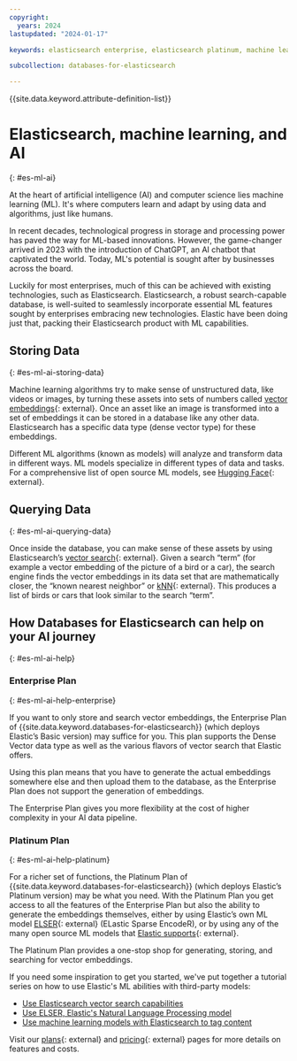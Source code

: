 ```yaml
---
copyright:
  years: 2024
lastupdated: "2024-01-17"

keywords: elasticsearch enterprise, elasticsearch platinum, machine learning, artificial intelligence, vector embedding, ml

subcollection: databases-for-elasticsearch

---
```


{{site.data.keyword.attribute-definition-list}}

# Elasticsearch, machine learning, and AI
{: #es-ml-ai}

At the heart of artificial intelligence (AI) and computer science lies machine learning (ML). It's where computers learn and adapt by using data and algorithms, just like humans.

In recent decades, technological progress in storage and processing power has paved the way for ML-based innovations. However, the game-changer arrived in 2023 with the introduction of ChatGPT, an AI chatbot that captivated the world. Today, ML's potential is sought after by businesses across the board.

Luckily for most enterprises, much of this can be achieved with existing technologies, such as Elasticsearch. Elasticsearch, a robust search-capable database, is well-suited to seamlessly incorporate essential ML features sought by enterprises embracing new technologies. Elastic have been doing just that, packing their Elasticsearch product with ML capabilities.

## Storing Data
{: #es-ml-ai-storing-data}

Machine learning algorithms try to make sense of unstructured data, like videos or images, by turning these assets into sets of numbers called [vector embeddings](https://www.elastic.co/what-is/vector-embedding){: external}. Once an asset like an image is transformed into a set of embeddings it can be stored in a database like any other data. Elasticsearch has a specific data type (dense vector type) for these embeddings.

Different ML algorithms (known as models) will analyze and transform data in different ways. ML models specialize in different types of data and tasks. For a comprehensive list of open source ML models, see [Hugging Face](https://huggingface.co/models){: external}.

## Querying Data
{: #es-ml-ai-querying-data}

Once inside the database, you can make sense of these assets by using Elasticsearch’s [vector search](https://www.elastic.co/what-is/vector-search){: external}. Given a search “term” (for example a vector embedding of the picture of a bird or a car), the search engine finds the vector embeddings in its data set that are mathematically closer, the “known nearest neighbor” or [kNN](https://www.elastic.co/blog/introducing-approximate-nearest-neighbor-search-in-elasticsearch-8-0){: external}. This produces a list of birds or cars that look similar to the search “term”.

## How Databases for Elasticsearch can help on your AI journey
{: #es-ml-ai-help}

### Enterprise Plan
{: #es-ml-ai-help-enterprise}

If you want to only store and search vector embeddings, the Enterprise Plan of {{site.data.keyword.databases-for-elasticsearch}} (which deploys Elastic’s Basic version) may suffice for you. This plan supports the Dense Vector data type as well as the various flavors of vector search that Elastic offers.

Using this plan means that you have to generate the actual embeddings somewhere else and then upload them to the database, as the Enterprise Plan does not support the generation of embeddings.

The Enterprise Plan gives you more flexibility at the cost of higher complexity in your AI data pipeline.

### Platinum Plan
{: #es-ml-ai-help-platinum}

For a richer set of functions, the Platinum Plan of {{site.data.keyword.databases-for-elasticsearch}} (which deploys Elastic’s Platinum version) may be what you need. With the Platinum Plan you get access to all the features of the Enterprise Plan but also the ability to generate the embeddings themselves, either by using Elastic’s own ML model [ELSER](https://www.elastic.co/guide/en/machine-learning/current/ml-nlp-elser.html){: external} (ELastic Sparse EncodeR), or by using any of the many open source ML models that [Elastic supports](https://www.elastic.co/search-labs/blog/articles/may-2023-launch-machine-learning-models){: external}.

The Platinum Plan provides a one-stop shop for generating, storing, and searching for vector embeddings.

If you need some inspiration to get you started, we've put together a tutorial series on how to use Elastic's ML abilities with third-party models:
- [Use Elasticsearch vector search capabilities](/docs/databases-for-elasticsearch?topic=databases-for-elasticsearch-vector-search-elasticsearch)
- [Use ELSER, Elastic's Natural Language Processing model](/docs/databases-for-elasticsearch?topic=databases-for-elasticsearch-elser-embeddings-elasticsearch)
- [Use machine learning models with Elasticsearch to tag content](/docs/databases-for-elasticsearch?topic=databases-for-elasticsearch-nlp-ml-tutorial)

Visit our [plans](https://cloud.ibm.com/docs/databases-for-elasticsearch?topic=databases-for-elasticsearch-elastic-offerings){: external} and [pricing](https://cloud.ibm.com/docs/databases-for-elasticsearch?topic=databases-for-elasticsearch-pricing){: external} pages for more details on features and costs.
